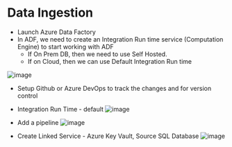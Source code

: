 # Data Ingestion

- Launch Azure Data Factory
- In ADF, we need to create an Integration Run time service (Computation Engine) to start working with ADF
  - If On Prem DB, then we need to use Self Hosted.
  - If on Cloud, then we can use Default Integration Run time

![image](https://github.com/Subramanian-Thiagarajan/ADE_Project_1/assets/96657323/84f53fdd-10be-48ce-8261-013c1f6aadf2)

- Setup Github or Azure DevOps to track the changes and for version control

- Integration Run Time - default
  ![image](https://github.com/Subramanian-Thiagarajan/ADE_Project_1/assets/96657323/dae38b35-c777-414c-b086-3ba170749cb3)

- Add a pipeline
  ![image](https://github.com/Subramanian-Thiagarajan/ADE_Project_1/assets/96657323/1ea2af56-f8d5-410c-9a4e-bac02e93d735)

- Create Linked Service - Azure Key Vault, Source SQL Database
  ![image](https://github.com/Subramanian-Thiagarajan/ADE_Project_1/assets/96657323/723178ca-b730-4297-9aa9-23208084afd8)

